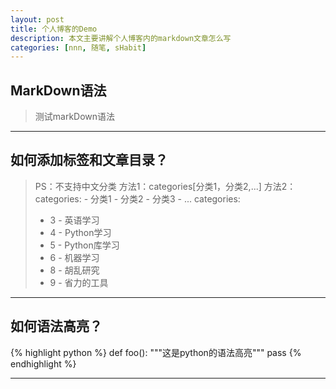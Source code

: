 ```yaml
---
layout: post
title: 个人博客的Demo
description: 本文主要讲解个人博客内的markdown文章怎么写
categories: [nnn, 随笔, sHabit]
---
```


## MarkDown语法
> 测试markDown语法

---

## 如何添加标签和文章目录？
>PS：不支持中文分类
> 方法1：categories[分类1，分类2,...]
> 方法2：categories:
>            - 分类1
>            - 分类2
>            - 分类3
>            - ...
>            categories:
>    - 3 - 英语学习
>    - 4 - Python学习
>    - 5 - Python库学习
>    - 6 - 机器学习
>    - 8 - 胡乱研究
>    - 9 - 省力的工具

---

## 如何语法高亮？
{% highlight python %}
def foo():
  """这是python的语法高亮"""
  pass
{% endhighlight %}

---
